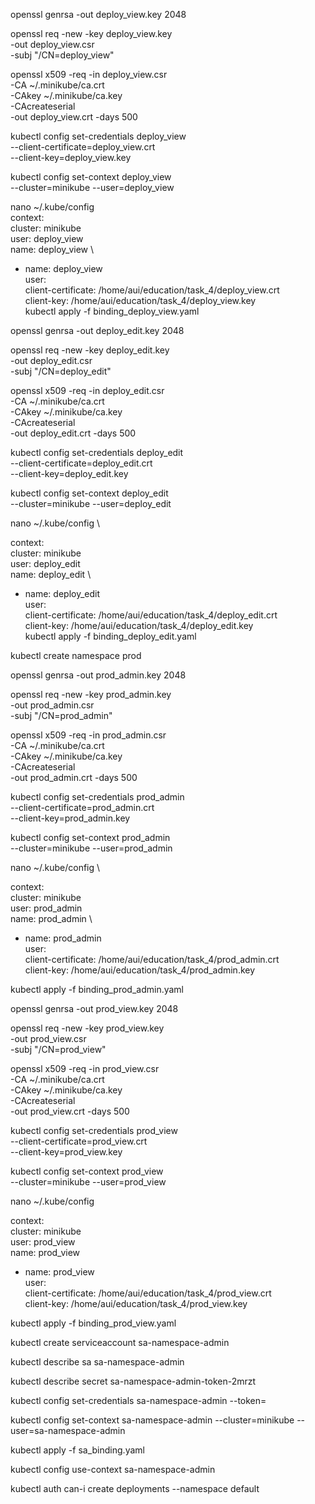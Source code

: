openssl genrsa -out deploy_view.key 2048

openssl req -new -key deploy_view.key \
  -out deploy_view.csr \
  -subj "/CN=deploy_view"
  
openssl x509 -req -in deploy_view.csr \
-CA ~/.minikube/ca.crt \
-CAkey ~/.minikube/ca.key \
-CAcreateserial \
-out deploy_view.crt -days 500

kubectl config set-credentials deploy_view \
--client-certificate=deploy_view.crt \
--client-key=deploy_view.key
  
  
kubectl config set-context deploy_view \
--cluster=minikube --user=deploy_view


nano ~/.kube/config \
 context: \
    cluster: minikube \
    user: deploy_view \
  name: deploy_view \

- name: deploy_view \
  user: \
    client-certificate: /home/aui/education/task_4/deploy_view.crt \
    client-key: /home/aui/education/task_4/deploy_view.key \
kubectl apply -f binding_deploy_view.yaml 
    
    
    
    
    
openssl genrsa -out deploy_edit.key 2048

openssl req -new -key deploy_edit.key \
  -out deploy_edit.csr \
  -subj "/CN=deploy_edit"
  
openssl x509 -req -in deploy_edit.csr \
-CA ~/.minikube/ca.crt \
-CAkey ~/.minikube/ca.key \
-CAcreateserial \
-out deploy_edit.crt -days 500

kubectl config set-credentials deploy_edit \
--client-certificate=deploy_edit.crt \
--client-key=deploy_edit.key
  
  
kubectl config set-context deploy_edit \
--cluster=minikube --user=deploy_edit 



nano ~/.kube/config \ 

 context: \
    cluster: minikube \
    user: deploy_edit \
  name: deploy_edit \

- name: deploy_edit \
  user: \
    client-certificate: /home/aui/education/task_4/deploy_edit.crt \
    client-key: /home/aui/education/task_4/deploy_edit.key \
kubectl apply -f binding_deploy_edit.yaml  
    
    
    
kubectl create namespace prod 


openssl genrsa -out prod_admin.key 2048

openssl req -new -key prod_admin.key \
  -out prod_admin.csr \
  -subj "/CN=prod_admin"
  
openssl x509 -req -in prod_admin.csr \
-CA ~/.minikube/ca.crt \
-CAkey ~/.minikube/ca.key \
-CAcreateserial \
-out prod_admin.crt -days 500

kubectl config set-credentials prod_admin \
--client-certificate=prod_admin.crt \
--client-key=prod_admin.key
  
  
kubectl config set-context prod_admin \
--cluster=minikube --user=prod_admin


nano ~/.kube/config \

 context: \
    cluster: minikube \
    user: prod_admin \
  name: prod_admin \

- name: prod_admin \
  user: \
    client-certificate: /home/aui/education/task_4/prod_admin.crt \
    client-key: /home/aui/education/task_4/prod_admin.key 
    
    
 kubectl apply -f binding_prod_admin.yaml
    
    
    
openssl genrsa -out prod_view.key 2048

openssl req -new -key prod_view.key \
  -out prod_view.csr \
  -subj "/CN=prod_view"
  
openssl x509 -req -in prod_view.csr \
-CA ~/.minikube/ca.crt \
-CAkey ~/.minikube/ca.key \
-CAcreateserial \
-out prod_view.crt -days 500

kubectl config set-credentials prod_view \
--client-certificate=prod_view.crt \
--client-key=prod_view.key
  
  
kubectl config set-context prod_view \
--cluster=minikube --user=prod_view


nano ~/.kube/config 

 context: \
    cluster: minikube \
    user: prod_view \
  name: prod_view 
  
  
- name: prod_view \
  user: \
    client-certificate: /home/aui/education/task_4/prod_view.crt \
    client-key: /home/aui/education/task_4/prod_view.key 
   
 kubectl apply -f binding_prod_view.yaml




kubectl create serviceaccount sa-namespace-admin

kubectl describe sa sa-namespace-admin

kubectl describe secret sa-namespace-admin-token-2mrzt

kubectl config set-credentials sa-namespace-admin --token=<mytoken>
  
kubectl config set-context sa-namespace-admin --cluster=minikube --user=sa-namespace-admin
  
kubectl apply -f sa_binding.yaml
  
kubectl config use-context sa-namespace-admin
  
kubectl auth can-i create deployments --namespace default
    
    
    
    
    
    
 
    
    
    
 
  
